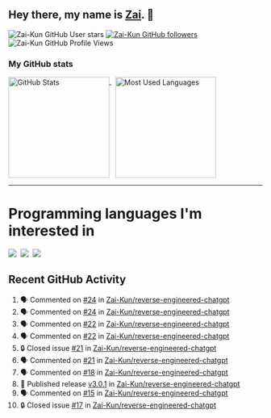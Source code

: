 ## Hey there, my name is [Zai](https://github.com/Zai-Kun). 👋

![Zai-Kun GitHub User stars](https://img.shields.io/github/stars/Zai-Kun?color=yellow&style=flat-square&label=Stars&affiliations=OWNER)
[![Zai-Kun GitHub followers](https://img.shields.io/github/followers/Zai-Kun?color=green&style=flat-square&label=Followers)](https://github.com/Zai-Kun?tab=followers)
![Zai-Kun GitHub Profile Views](https://komarev.com/ghpvc/?username=your-Zai-Kun&style=flat-square&label=Profile+views)

### My GitHub stats

<p>
  <a href = "https://github.com/Zai-Kun">
    <picture>
      <source media="(prefers-color-scheme: dark)" srcset="https://github-readme-stats.vercel.app/api?username=Zai-Kun&theme=monokai&show_icons=true&hide_border=true&count_private=true">
      <source media="(prefers-color-scheme: light)" srcset="https://github-readme-stats.vercel.app/api?username=Zai-Kun&theme=buefy&show_icons=true&hide_border=true&count_private=true">
      <img height="200" align="top" src="https://github-readme-stats.vercel.app/api?username=Zai-Kun&theme=buefy&show_icons=true&hide_border=true&count_private=true" alt="GitHub Stats">
    </picture>
  </a>&nbsp;

  <a href = "https://github.com/Zai-Kun">
    <picture>
      <source media="(prefers-color-scheme: dark)" srcset="https://github-readme-stats.vercel.app/api/top-langs/?username=Zai-Kun&theme=monokai&show_icons=true&hide_border=true&layout=compact">
      <source media="(prefers-color-scheme: light)" srcset="https://github-readme-stats.vercel.app/api/top-langs/?username=Zai-Kun&theme=buefy&show_icons=true&hide_border=true&layout=compact">
      <img height="200" align="top" src="https://github-readme-stats.vercel.app/api/top-langs/?username=Zai-Kun&theme=buefy&show_icons=true&hide_border=true&layout=compact" alt="Most Used Languages">
    </picture>
  </a>
</p>

<hr>

<h1 align="left">Programming languages I'm interested in</h1>

<p align="left">
<a href=https://www.python.org><img src="https://skillicons.dev/icons?i=python" /></a>&nbsp;
<a href=https://go.dev><img src="https://skillicons.dev/icons?i=go" /></a>&nbsp;
<a href=https://www.rust-lang.org><img src="https://skillicons.dev/icons?i=rust" /></a>
</p>

## Recent GitHub Activity
<!--START_SECTION:activity-->
1. 🗣 Commented on [#24](https://github.com/Zai-Kun/reverse-engineered-chatgpt/issues/24#issuecomment-1902239634) in [Zai-Kun/reverse-engineered-chatgpt](https://github.com/Zai-Kun/reverse-engineered-chatgpt)
2. 🗣 Commented on [#24](https://github.com/Zai-Kun/reverse-engineered-chatgpt/issues/24#issuecomment-1902072962) in [Zai-Kun/reverse-engineered-chatgpt](https://github.com/Zai-Kun/reverse-engineered-chatgpt)
3. 🗣 Commented on [#22](https://github.com/Zai-Kun/reverse-engineered-chatgpt/issues/22#issuecomment-1898045088) in [Zai-Kun/reverse-engineered-chatgpt](https://github.com/Zai-Kun/reverse-engineered-chatgpt)
4. 🗣 Commented on [#22](https://github.com/Zai-Kun/reverse-engineered-chatgpt/issues/22#issuecomment-1895432171) in [Zai-Kun/reverse-engineered-chatgpt](https://github.com/Zai-Kun/reverse-engineered-chatgpt)
5. 🔒 Closed issue [#21](https://github.com/Zai-Kun/reverse-engineered-chatgpt/issues/21) in [Zai-Kun/reverse-engineered-chatgpt](https://github.com/Zai-Kun/reverse-engineered-chatgpt)
6. 🗣 Commented on [#21](https://github.com/Zai-Kun/reverse-engineered-chatgpt/issues/21#issuecomment-1892164006) in [Zai-Kun/reverse-engineered-chatgpt](https://github.com/Zai-Kun/reverse-engineered-chatgpt)
7. 🗣 Commented on [#18](https://github.com/Zai-Kun/reverse-engineered-chatgpt/issues/18#issuecomment-1882881191) in [Zai-Kun/reverse-engineered-chatgpt](https://github.com/Zai-Kun/reverse-engineered-chatgpt)
8. 🚀 Published release [v3.0.1](https://github.com/Zai-Kun/reverse-engineered-chatgpt/releases/tag/v3.0.1) in [Zai-Kun/reverse-engineered-chatgpt](https://github.com/Zai-Kun/reverse-engineered-chatgpt)
9. 🗣 Commented on [#15](https://github.com/Zai-Kun/reverse-engineered-chatgpt/issues/15#issuecomment-1876782213) in [Zai-Kun/reverse-engineered-chatgpt](https://github.com/Zai-Kun/reverse-engineered-chatgpt)
10. 🔒 Closed issue [#17](https://github.com/Zai-Kun/reverse-engineered-chatgpt/issues/17) in [Zai-Kun/reverse-engineered-chatgpt](https://github.com/Zai-Kun/reverse-engineered-chatgpt)
<!--END_SECTION:activity-->